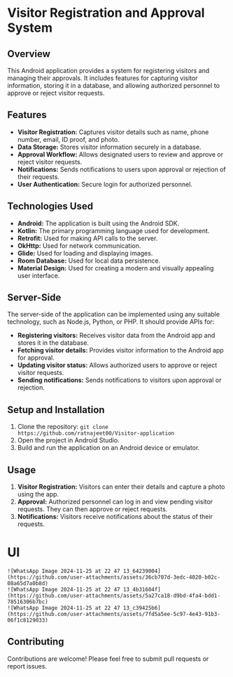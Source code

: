 # Visitor Registration and Approval System

## Overview

This Android application provides a system for registering visitors and managing their approvals. It includes features for capturing visitor information, storing it in a database, and allowing authorized personnel to approve or reject visitor requests.

## Features

- **Visitor Registration:** Captures visitor details such as name, phone number, email, ID proof, and photo.
- **Data Storage:** Stores visitor information securely in a database.
- **Approval Workflow:** Allows designated users to review and approve or reject visitor requests.
- **Notifications:** Sends notifications to users upon approval or rejection of their requests.
- **User Authentication:** Secure login for authorized personnel.

## Technologies Used

- **Android:** The application is built using the Android SDK.
- **Kotlin:** The primary programming language used for development.
- **Retrofit:** Used for making API calls to the server.
- **OkHttp:** Used for network communication.
- **Glide:** Used for loading and displaying images.
- **Room Database:** Used for local data persistence.
- **Material Design:** Used for creating a modern and visually appealing user interface.

## Server-Side

The server-side of the application can be implemented using any suitable technology, such as Node.js, Python, or PHP. It should provide APIs for:

- **Registering visitors:** Receives visitor data from the Android app and stores it in the database.
- **Fetching visitor details:** Provides visitor information to the Android app for approval.
- **Updating visitor status:** Allows authorized users to approve or reject visitor requests.
- **Sending notifications:** Sends notifications to visitors upon approval or rejection.

## Setup and Installation

1. Clone the repository:
  ```git clone https://github.com/ratnajeet00/Visitor-application```
2. Open the project in Android Studio.
3. Build and run the application on an Android device or emulator.

## Usage

1. **Visitor Registration:** Visitors can enter their details and capture a photo using the app.
2. **Approval:** Authorized personnel can log in and view pending visitor requests. They can then approve or reject requests.
3. **Notifications:** Visitors receive notifications about the status of their requests.

# UI
```
![WhatsApp Image 2024-11-25 at 22 47 13_64239004](https://github.com/user-attachments/assets/36cb707d-3edc-4020-b02c-08a65d7a0b8d)
![WhatsApp Image 2024-11-25 at 22 47 13_4b31604f](https://github.com/user-attachments/assets/5a27ca18-d9bd-4fa4-bdd1-78516306b7bc)
![WhatsApp Image 2024-11-25 at 22 47 13_c39425b6](https://github.com/user-attachments/assets/7fd5a5ee-5c97-4e43-91b3-06f1c8129033)

```



## Contributing

Contributions are welcome! Please feel free to submit pull requests or report issues.
